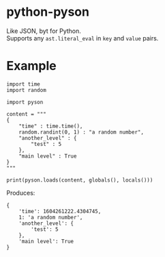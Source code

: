 # python-pyson

Like JSON, byt for Python.<br>
Supports any `ast.literal_eval` in `key` and `value` pairs.

# Example

```
import time
import random

import pyson

content = """
{
	"time" : time.time(),
	random.randint(0, 1) : "a random number",
	"another_level" : {
		"test" : 5
	},
	"main level" : True
}
"""

print(pyson.loads(content, globals(), locals()))
```

Produces:

```
{
	'time': 1604261222.4304745,
	1: 'a random number',
	'another_level': {
		'test': 5
	},
	'main level': True
}
```